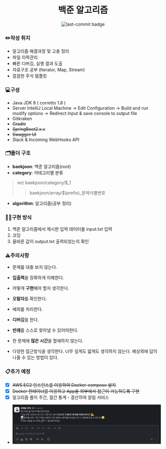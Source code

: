 <div align="center">

# 백준 알고리즘
![last-commit badge](https://img.shields.io/github/last-commit/yeeooni/baekjoon-slove?style=flat-square)

</div>

### ✏️작성 취지
- 알고리즘 해결과정 및 고충 정리
- 파일 이력관리 
- 빠른 디버깅, 실행 결과 도출
- 자료구조 공부 (Iterator, Map, Stream)
- 깔끔한 주석 템플릿 

### 💻구성
- Java JDK 8 ( corretto 1.8 )
- Server IntelliJ Local Machine -> Edit Configuration -> Build and run modify options -> Redirect Input & save console to output file  
- Gitkraken
- ~~Gradle~~
- ~~SpringBoot2.x.x~~
- ~~Swagger UI~~
- Slack & Incoming WebHooks API

### 🗂️폴더 구조
- **baekjoon**: 백준 알고리즘(root)
- **category**: 카테고리별 분류
 
> ex) baekjoon/category/$_1
>> baekjoon/array/$(prefix)_문제식별번호

- **algorithm**: 알고리즘(공부 정리)

### 👨‍💻구현 방식
1. 백준 알고리즘에서 제시한 입력 데이터를 input.txt 입력
2. 코딩
3. 올바른 값이 output.txt 출력되었는지 확인

### ⚠️주의사항
- 문제를 대충 보지 않는다.
- **입출력**을 정확하게 이해한다.
- 어떻게 **구현**해야 할지 생각한다.
- **오탈자**를 확인한다.
- 예외를 처리한다.
- **디버깅**을 한다.

- **반례**를 스스로 찾아낼 수 있어야한다.
- 한 문제에 **많은 시간**을 할애하지 않는다.
- 다양한 접근방식을 생각한다. 너무 깊게도 얇게도 생각하지 않는다. 예상외에 답이 나올 수 있는 방법이 있다.

### 📋추가 예정
- [X] ~~AWS EC2 인스턴스를 이용하여 Docker-compose 설치~~
- [X] ~~Docker 컨테이너를 이용하고 App을 외부에서 접근이 가능하도록 구현~~
- [X] 알고리즘 풀이 주간, 월간 통계・결산하여 알림 서비스
- ![슬랙-코딩테스트-알고리즘-채널](images.png "슬랙-코딩테스트-알고리즘-채널")
